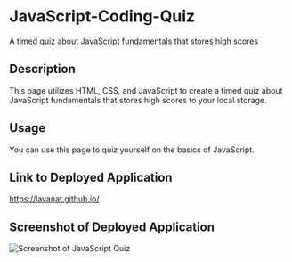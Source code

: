 # JavaScript-Coding-Quiz
A timed quiz about JavaScript fundamentals that stores high scores

## Description

This page utilizes HTML, CSS, and JavaScript to create a timed quiz about JavaScript fundamentals that stores high scores to your local storage. 

## Usage

You can use this page to quiz yourself on the basics of JavaScript.

## Link to Deployed Application

https://lavanat.github.io/

## Screenshot of Deployed Application
![Screenshot of JavaScript Quiz]()

